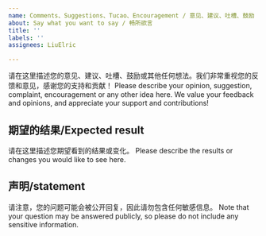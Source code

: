 ```yaml
---
name: Comments、Suggestions、Tucao、Encouragement / 意见、建议、吐槽、鼓励
about: Say what you want to say / 畅所欲言
title: ''
labels: ''
assignees: LiuElric

---
```


请在这里描述您的意见、建议、吐槽、鼓励或其他任何想法。我们非常重视您的反馈和意见，感谢您的支持和贡献！
Please describe your opinion, suggestion, complaint, encouragement or any other idea here. We value your feedback and opinions, and appreciate your support and contributions!
## 期望的结果/Expected result
请在这里描述您期望看到的结果或变化。
Please describe the results or changes you would like to see here.
## 声明/statement
请注意，您的问题可能会被公开回复，因此请勿包含任何敏感信息。
Note that your question may be answered publicly, so please do not include any sensitive information.
